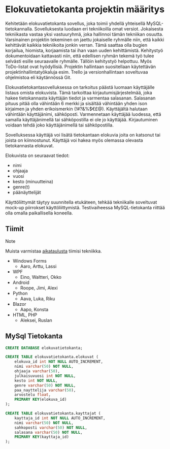 # Elokuvatietokanta projektin määritys

Kehitetään elokuvatietokanta sovellus, joka toimii yhdellä yhteisellä MySQL-tietokannalla.
Sovelluksesta luodaan eri tekniikoilla omat versiot. Jokaisesta tekniikasta vastaa yksi vastuuryhmä, joka hallinnoi tämän tekniikan osuutta. Varsinainen projektin tekeminen on jaettu jokaiselle ryhmälle niin, että kaikki kehittävät kaikkia tekniikoita jonkin verran. Tämä saattaa olla bugien korjailua, hiomista, korjaamista tai ihan vaan uuden kehittämistä.
Kehitystyö dokumentoidaan kattavasti niin, että edellisen ryhmän tekemä työ tulee selvästi esille seuraavalle ryhmälle. Tällöin kehitystyö helpottuu. Myös ToDo-listat ovat hyödyllisiä.
Projektin hallintaan suositellaan käytettävän projektinhallintatyökaluja esim. Trello ja versionhallintaan soveltuvaa ohjelmistoa eli käytännössä Git.

Elokuvatietokantasovelluksessa on tarkoitus päästä luomaan käyttäjälle listaus omista elokuvista. Tämä tarkoittaa kirjautumisjärjestelmää, joka hakee tietokannasta käyttäjän tiedot ja varmentaa salasanan. Salasanan pituus pitää olla vähintään 6 merkki ja sisältää vähintään yhden ison kirjaimen ja yhden erikoismerkin (!#?&%$€£@). Käyttäjältä halutaan vähintään käyttäjänimi, sähköposti. Varmennetaan käyttäjää luodessa, että samalla käyttäjänimellä tai sähköpostilla ei ole jo käyttäjää. Kirjautuminen voidaan tehdä joko käyttäjänimellä tai sähköpostilla.

Sovelluksessa käyttäjä voi lisätä tietokantaan elokuvia joita on katsonut tai joista on kiinnostunut. Käyttäjä voi hakea myös olemassa olevasta tietokannasta elokuvat.

Elokuvista on seuraavat tiedot:
- nimi
- ohjaaja
- vuosi
- kesto (minuutteina)
- genre(t)
- päänäyttelijät

Käyttöliittymät täytyy suunnitella etukäteen, tehkää tekniikalle soveltuvat mock-up piirrokset käyttöliittymistä.
Testivaiheessa MySQL-tietokanta riittää olla omalla paikallisella koneella.

## Tiimit
> [!NOTE]
> Muista varmistaa [aikataulusta](https://docs.google.com/spreadsheets/d/1NEqnXOf7Z1ryIY_puHlkVnVfvkVt-kew2BHigMRRhkQ/edit#gid=0) tiimisi tekniikka.
- Windows Forms
   - Aaro, Arttu, Lassi
- WPF
   - Eino, Waltteri, Okko
- Android
   - Roope, Jimi, Alexi
- Python
   - Aava, Luka, Riku
- Blazor
   - Aapo, Konsta
- HTML, PHP
   - Aleksei, Ruslan

## MySql Tietokanta
```sql
CREATE DATABASE elokuvatietokanta;

CREATE TABLE elokuvatietokanta.elokuvat (
	elokuva_id int NOT NULL AUTO_INCREMENT,
	nimi varchar(50) NOT NULL,
	ohjaaja varchar(50),
	julkaisuvuosi int NOT NULL,
	kesto int NOT NULL,
	genre varchar(50) NOT NULL,
	paa_nayttelija varchar(50),
	arvostelu float,
	PRIMARY KEY(elokuva_id)
);

CREATE TABLE elokuvatietokanta.kayttajat (
	kayttaja_id int NOT NULL AUTO_INCREMENT,
	nimi varchar(50) NOT NULL,
	sahkoposti varchar(50) NOT NULL,
	salasana varchar(50) NOT NULL,
	PRIMARY KEY(kayttaja_id)
);
```

